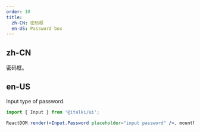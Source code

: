 ```yaml
---
order: 10
title:
  zh-CN: 密码框
  en-US: Password box
---
```


## zh-CN

密码框。

## en-US

Input type of password.

```jsx
import { Input } from '@italki/ui';

ReactDOM.render(<Input.Password placeholder="input password" />, mountNode);
```

